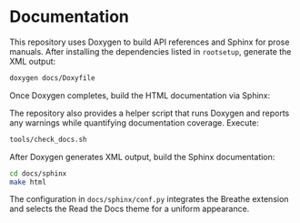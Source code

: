 # Documentation

This repository uses Doxygen to build API references and Sphinx for prose manuals.
After installing the dependencies listed in `rootsetup`, generate the XML output:

```sh
doxygen docs/Doxyfile
```

Once Doxygen completes, build the HTML documentation via Sphinx:

The repository also provides a helper script that runs Doxygen and
reports any warnings while quantifying documentation coverage. Execute:

```sh
tools/check_docs.sh
```

After Doxygen generates XML output, build the Sphinx documentation:


```sh
cd docs/sphinx
make html
```

The configuration in `docs/sphinx/conf.py` integrates the Breathe extension and
selects the Read the Docs theme for a uniform appearance.
